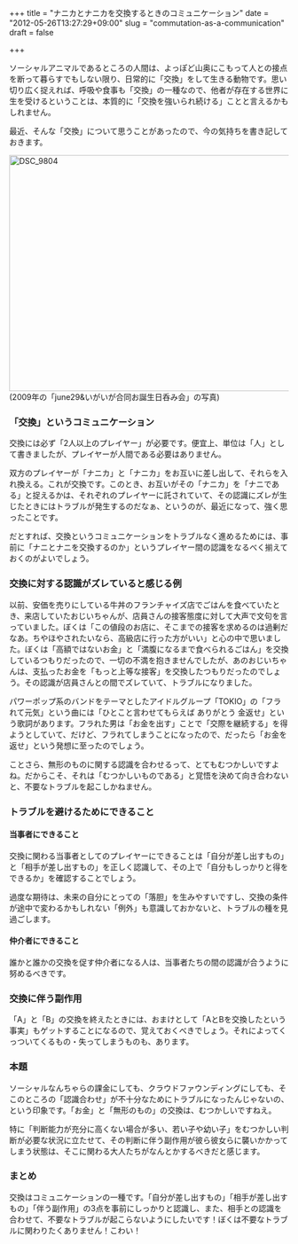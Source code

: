 +++
title = "ナニカとナニカを交換するときのコミュニケーション"
date = "2012-05-26T13:27:29+09:00"
slug = "commutation-as-a-communication"
draft = false

+++

<p>ソーシャルアニマルであるところの人間は、よっぽど山奥にこもって人との接点を断って暮らすでもしない限り、日常的に「交換」をして生きる動物です。思い切り広く捉えれば、呼吸や食事も「交換」の一種なので、他者が存在する世界に生を受けるということは、本質的に「交換を強いられ続ける」ことと言えるかもしれません。</p>
<p>最近、そんな「交換」について思うことがあったので、今の気持ちを書き記しておきます。</p>
<p><a href="http://www.flickr.com/photos/kawataso/3664299662/" title="DSC_9804 by kawataso, on Flickr"><img src="http://farm4.staticflickr.com/3327/3664299662_b6715ddb93_z.jpg" width="640" height="426" alt="DSC_9804"></a><br />
(2009年の「june29&amp;いがいが合同お誕生日呑み会」の写真)</p>
<h3>「交換」というコミュニケーション</h3>
<p>交換には必ず「2人以上のプレイヤー」が必要です。便宜上、単位は「人」として書きましたが、プレイヤーが人間である必要はありません。</p>
<p>双方のプレイヤーが「ナニカ」と「ナニカ」をお互いに差し出して、それらを入れ換える。これが交換です。このとき、お互いがその「ナニカ」を「ナニである」と捉えるかは、それぞれのプレイヤーに託されていて、その認識にズレが生じたときにはトラブルが発生するのだなぁ、というのが、最近になって、強く思ったことです。</p>
<p>だとすれば、交換というコミュニケーションをトラブルなく進めるためには、事前に「ナニとナニを交換するのか」というプレイヤー間の認識をなるべく揃えておくのがよいでしょう。</p>
<h3>交換に対する認識がズレていると感じる例</h3>
<p>以前、安価を売りにしている牛丼のフランチャイズ店でごはんを食べていたとき、来店していたおじいちゃんが、店員さんの接客態度に対して大声で文句を言っていました。ぼくは「この値段のお店に、そこまでの接客を求めるのは過剰だなあ。ちやほやされたいなら、高級店に行った方がいい」と心の中で思いました。ぼくは「高額ではないお金」と「満腹になるまで食べられるごはん」を交換しているつもりだったので、一切の不満を抱きませんでしたが、あのおじいちゃんは、支払ったお金を「もっと上等な接客」を交換したつもりだったのでしょう。その認識が店員さんとの間でズレていて、トラブルになりました。</p>
<p>パワーポップ系のバンドをテーマとしたアイドルグループ「TOKIO」の「フラれて元気」という曲には「ひとこと言わせてもらえば ありがとう 金返せ」という歌詞があります。フラれた男は「お金を出す」ことで「交際を継続する」を得ようとしていて、だけど、フラれてしまうことになったので、だったら「お金を返せ」という発想に至ったのでしょう。</p>
<p>ことさら、無形のものに関する認識を合わせるって、とてもむつかしいですよね。だからこそ、それは「むつかしいものである」と覚悟を決めて向き合わないと、不要なトラブルを起こしかねません。</p>
<h3>トラブルを避けるためにできること</h3>
<h4>当事者にできること</h4>
<p>交換に関わる当事者としてのプレイヤーにできることは「自分が差し出すもの」と「相手が差し出すもの」を正しく認識して、その上で「自分もしっかりと得をできるか」を確認することでしょう。</p>
<p>過度な期待は、未来の自分にとっての「落胆」を生みやすいですし、交換の条件が途中で変わるかもしれない「例外」も意識しておかないと、トラブルの種を見過ごします。</p>
<h4>仲介者にできること</h4>
<p>誰かと誰かの交換を促す仲介者になる人は、当事者たちの間の認識が合うように努めるべきです。</p>
<h3>交換に伴う副作用</h3>
<p>「A」と「B」の交換を終えたときには、おまけとして「AとBを交換したという事実」もゲットすることになるので、覚えておくべきでしょう。それによってくっついてくるもの・失ってしまうものも、あります。</p>
<h3>本題</h3>
<p>ソーシャルなんちゃらの課金にしても、クラウドファウンディングにしても、そこのところの「認識合わせ」が不十分なためにトラブルになったんじゃないの、という印象です。「お金」と「無形のもの」の交換は、むつかしいですねえ。</p>
<p>特に「判断能力が充分に高くない場合が多い、若い子や幼い子」をむつかしい判断が必要な状況に立たせて、その判断に伴う副作用が彼ら彼女らに襲いかかってしまう状態は、そこに関わる大人たちがなんとかするべきだと感じます。</p>
<h3>まとめ</h3>
<p>交換はコミュニケーションの一種です。「自分が差し出すもの」「相手が差し出すもの」「伴う副作用」の3点を事前にしっかりと認識し、また、相手との認識を合わせて、不要なトラブルが起こらないようにしたいです！ぼくは不要なトラブルに関わりたくありません！こわい！</p>
